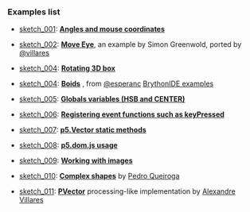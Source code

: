 ### Examples list

- [sketch_001](https://github.com/berinhard/pyp5js/tree/develop/docs/examples/sketch_001): [**Angles and mouse coordinates**](sketch_001/index.html)

- [sketch_002](https://github.com/berinhard/pyp5js/tree/develop/docs/examples/sketch_002): [**Move Eye**](sketch_002/index.html), an example by Simon Greenwold, ported by [@villares](https://github.com/villares)

- [sketch_004](https://github.com/berinhard/pyp5js/tree/develop/docs/examples/sketch_004): [**Rotating 3D box**](sketch_003/index.html)

- [sketch_004](https://github.com/berinhard/pyp5js/tree/develop/docs/examples/sketch_004): [**Boids**](sketch_004/index.html)
, from [@esperanc](https://github.com/esperanc) [BrythonIDE examples](https://github.com/esperanc/brythonide/blob/master/demoSketches/boids.py)

- [sketch_005](https://github.com/berinhard/pyp5js/tree/develop/docs/examples/sketch_005): [**Globals variables (HSB and CENTER)**](sketch_005/index.html)

- [sketch_006](https://github.com/berinhard/pyp5js/tree/develop/docs/examples/sketch_006): [**Registering event functions such as keyPressed**](sketch_006/index.html)

- [sketch_007](https://github.com/berinhard/pyp5js/tree/develop/docs/examples/sketch_007): [**p5.Vector static methods**](sketch_007/index.html)

- [sketch_008](https://github.com/berinhard/pyp5js/tree/develop/docs/examples/sketch_008): [**p5.dom.js usage**](sketch_008/index.html)

- [sketch_009](https://github.com/berinhard/pyp5js/tree/develop/docs/examples/sketch_009): [**Working with images**](sketch_009/index.html)

- [sketch_010](https://github.com/berinhard/pyp5js/tree/develop/docs/examples/sketch_010): [**Complex shapes**](sketch_010/index.html) by [Pedro Queiroga](https://github.com/pedroqueiroga/pqueiroga.github.io/blob/master/curveVertexExample/main.js)

- [sketch_011](https://github.com/berinhard/pyp5js/tree/develop/docs/examples/sketch_011): [**PVector**](sketch_011/index.html) processing-like implementation by [Alexandre Villares](sketch_011/index.html)

